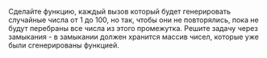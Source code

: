 Сделайте функцию, каждый вызов который будет генерировать случайные числа от 1 до 100, но так, чтобы они не повторялись, пока не будут перебраны все числа из этого промежутка. Решите задачу через замыкания - в замыкании должен хранится массив чисел, которые уже были сгенерированы функцией.
